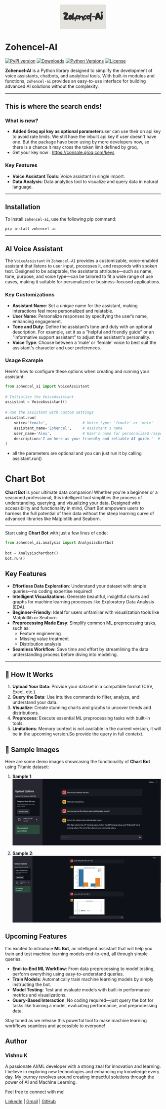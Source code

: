 <div style="text-align: center;">
  <img src="https://raw.githubusercontent.com/Vishnuk4906/zohencel-ai-utils/main/zailogo.PNG" alt="Zohencel-AI Logo" style="max-width:150px; max-height:80px;">
</div>

# Zohencel-AI

[![PyPI version](https://img.shields.io/pypi/v/zohencel-ai)](https://pypi.org/project/zohencel-ai/)
[![Downloads](https://pepy.tech/badge/zohencel-ai)](https://pepy.tech/project/zohencel-ai)
[![Python Versions](https://img.shields.io/pypi/pyversions/zohencel-ai)](https://pypi.org/project/zohencel-ai/)
[![License](https://img.shields.io/pypi/l/zohencel-ai)](https://pypi.org/project/zohencel-ai/)


**Zohencel-AI** is a Python library designed to simplify the development of voice assistants, chatbots, and analytical tools. With built-in modules and functions, `zohencel-ai` provides an easy-to-use interface for building advanced AI solutions without the complexity.

---

## This is where the search ends!

### What is new?
- **Added Groq api key as optional parameter**:user can use their on api key to avoid rate limits. We still have the inbuilt api key if user doesn't have one. But the package have been using by more developers now, so there is a chance it may cross the token limit defined by groq.
- Get your key now : https://console.groq.com/keys

### Key Features
- **Voice Assistant Tools**: Voice assistant in single import.
- **Data Analysis**: Data analytics tool to visualize and query data in natural language.

---

## Installation

To install `zohencel-ai`, use the following pip command:

```bash
pip install zohencel-ai
```
---

## AI Voice Assistant

The `VoiceAssistant` in `Zohencel-AI` provides a customizable, voice-enabled assistant that listens to user input, processes it, and responds with spoken text. Designed to be adaptable, the assistants attributes—such as name, tone, purpose, and voice type—can be tailored to fit a wide range of use cases, making it suitable for personalized or business-focused applications.

### Key Customizations
- **Assistant Name**: Set a unique name for the assistant, making interactions feel more personalized and relatable.
- **User Name**: Personalize responses by specifying the user’s name, enhancing engagement.
- **Tone and Duty**: Define the assistant’s tone and duty with an optional description. For example, set it as a "helpful and friendly guide" or an "informative support assistant" to adjust the assistant's personality.
- **Voice Type**: Choose between a ‘male’ or ‘female’ voice to best suit the assistant's character and user preferences.

### Usage Example

Here's how to configure these options when creating and running your assistant:

```python
from zohencel_ai import VoiceAssistant

# Initialize the VoiceAssistant
assistant = VoiceAssistant()

# Run the assistant with custom settings
assistant.run(
    voice='female',                # Voice type: 'female' or 'male'
    assistant_name='Zohencel',     # Assistant's name
    user_name='Alex',              # User's name for personalized responses
    description='I am here as your friendly and reliable AI guide.'  # Assistant's tone and purpose
)
```
- all the parameters are optional and you can just run it by calling assistant.run() 


# Chart Bot 

**Chart Bot** is your ultimate data companion! Whether you're a beginner or a seasoned professional, this intelligent tool simplifies the process of understanding, querying, and visualizing your data. Designed with accessibility and functionality in mind, Chart Bot empowers users to harness the full potential of their data without the steep learning curve of advanced libraries like Matplotlib and Seaborn.  

---
Start using **Chart Bot** with just a few lines of code:  

```python
from zohencel_ai.analysis import Analysischartbot

bot = Analysischartbot()
bot.run()
```
## Key Features

- **Effortless Data Exploration**: Understand your dataset with simple queries—no coding expertise required!
- **Intelligent Visualizations**: Generate beautiful, insightful charts and graphs for machine learning processes like Exploratory Data Analysis (EDA).
- **Beginner-Friendly**: Ideal for users unfamiliar with visualization tools like Matplotlib or Seaborn.
- **Preprocessing Made Easy**: Simplify common ML preprocessing tasks, such as:
  - Feature engineering
  - Missing value treatment
  - Distribution analysis
- **Seamless Workflow**: Save time and effort by streamlining the data understanding process before diving into modeling.

---

## 🔧 How It Works

1. **Upload Your Data**: Provide your dataset in a compatible format (CSV, Excel, etc.).
2. **Query the Data**: Use intuitive commands to filter, analyze, and understand your data.
3. **Visualize**: Create stunning charts and graphs to uncover trends and distributions.
4. **Preprocess**: Execute essential ML preprocessing tasks with built-in tools.
5. **Limitations**: Memory context is not available in the current version, it will be in the upcoming version.So provide the query in full contetxt.
## 📸 Sample Images

Here are some demo images showcasing the functionality of **Chart Bot** using Titanic dataset:

1. **Sample 1**:  
![Sample 1](https://raw.githubusercontent.com/Vishnuk4906/zohencel-ai-utils/main/demo_1.png)

2. **Sample 2**:  
![Sample 2](https://raw.githubusercontent.com/Vishnuk4906/zohencel-ai-utils/main/demo_2.png)

## Upcoming Features

I'm excited to introduce **ML Bot**, an intelligent assistant that will help you train and test machine learning models end-to-end, all through simple queries. 

- **End-to-End ML Workflow**: From data preprocessing to model testing, perform everything using easy-to-understand queries.
- **Train Models**: Automatically train machine learning models by simply instructing the bot.
- **Model Testing**: Test and evaluate models with built-in performance metrics and visualizations.
- **Query-Based Interaction**: No coding required—just query the bot for tasks like training a model, evaluating performance, and preprocessing data.

Stay tuned as we release this powerful tool to make machine learning workflows seamless and accessible to everyone!

## Author

### Vishnu K

A passionate AI/ML developer with a strong zeal for innovation and learning. I believe in exploring new technologies and enhancing my knowledge every day. My journey revolves around creating impactful solutions through the power of AI and Machine Learning.

Feel free to connect with me!

[LinkedIn](https://www.linkedin.com/in/vishnu-k-8a058425b/) | [Gmail](mailto:vishnuknandanam@gmail.com) | [GitHub](https://github.com/Vishnuk4906)



